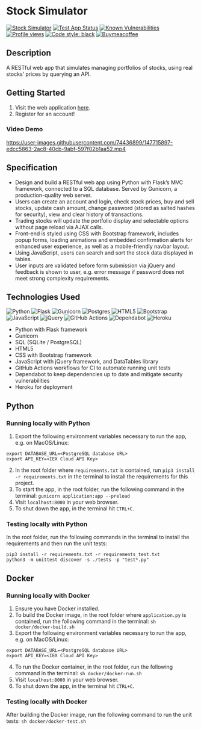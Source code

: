 # Stock Simulator

[![Stock Simulator](https://img.shields.io/website-up-down-green-red/https/danieltsiang.github.io.svg)](https://stock-simulator-dt.herokuapp.com/)
[![Test App Status](https://github.com/DanielTsiang/stock-simulator/actions/workflows/test-app.yml/badge.svg?&kill_cache=1)](https://github.com/DanielTsiang/stock-simulator/actions/workflows/test-app.yml)
[![Known Vulnerabilities](https://snyk.io/test/github/DanielTsiang/stock-simulator/badge.svg)](https://snyk.io/test/github/DanielTsiang/stock-simulator)
[![Profile views](https://gpvc.arturio.dev/stock-simulator)](https://gpvc.arturio.dev/stock-simulator)
[![Code style: black](https://img.shields.io/badge/code%20style-black-000000.svg)](https://github.com/psf/black)
[![Buymeacoffee](https://badgen.net/badge/icon/buymeacoffee?icon=buymeacoffee&label)](https://www.buymeacoffee.com/dantsiang8)

## Description
A RESTful web app that simulates managing portfolios of stocks, using real stocks’ prices by querying an API.

## Getting Started
1. Visit the web application [here](https://stock-simulator-dt.herokuapp.com/).
2. Register for an account!

### Video Demo
https://user-images.githubusercontent.com/74436899/147715897-edcc5863-2ac8-40cb-9abf-597f02b1aa52.mp4

## Specification
* Design and build a RESTful web app using Python with Flask’s MVC framework, connected to a SQL database. Served by Gunicorn, a production-quality web server.
* Users can create an account and login, check stock prices, buy and sell stocks, update cash amount, change password (stored as salted hashes for security), view and clear history of transactions.
* Trading stocks will update the portfolio display and selectable options without page reload via AJAX calls.
* Front-end is styled using CSS with Bootstrap framework, includes popup forms, loading animations and embedded confirmation alerts for enhanced user experience, as well as a mobile-friendly navbar layout.
* Using JavaScript, users can search and sort the stock data displayed in tables.
* User inputs are validated before form submission via jQuery and feedback is shown to user, e.g. error message if password does not meet strong complexity requirements.

## Technologies Used
![Python](https://img.shields.io/badge/python-3670A0?logo=python&logoColor=ffdd54)
![Flask](https://img.shields.io/badge/flask-%23000.svg?logo=flask&logoColor=white)
![Gunicorn](https://img.shields.io/badge/gunicorn-%298729.svg?logo=gunicorn&logoColor=white)
![Postgres](https://img.shields.io/badge/postgres-%23316192.svg?logo=postgresql&logoColor=white)
![HTML5](https://img.shields.io/badge/html5-%23E34F26.svg?logo=html5&logoColor=white)
![Bootstrap](https://img.shields.io/badge/bootstrap-%23563D7C.svg?logo=bootstrap&logoColor=white)
![JavaScript](https://img.shields.io/badge/javascript-%23323330.svg?logo=javascript&logoColor=%23F7DF1E)
![jQuery](https://img.shields.io/badge/jquery-%230769AD.svg?logo=jquery&logoColor=white)
![GitHub Actions](https://img.shields.io/badge/github%20actions-%232671E5.svg?logo=githubactions&logoColor=white)
![Dependabot](https://img.shields.io/badge/dependabot-025E8C?logo=dependabot&logoColor=white)
![Heroku](https://img.shields.io/badge/heroku-%23430098.svg?logo=heroku&logoColor=white)

* Python with Flask framework
* Gunicorn
* SQL (SQLite / PostgreSQL)
* HTML5
* CSS with Bootstrap framework
* JavaScript with jQuery framework, and DataTables library
* GitHub Actions workflows for CI to automate running unit tests
* Dependabot to keep dependencies up to date and mitigate security vulnerabilities
* Heroku for deployment

## Python
### Running locally with Python
1. Export the following environment variables necessary to run the app, e.g. on MacOS/Linux:
```
export DATABASE_URL=<PostgreSQL database URL>
export API_KEY=<IEX Cloud API Key>
```
2. In the root folder where `requirements.txt` is contained, run `pip3 install -r requirements.txt` in the terminal to install the requirements for this project.
3. To start the app, in the root folder, run the following command in the terminal:
`gunicorn application:app --preload`
4. Visit `localhost:8000` in your web browser.
5. To shut down the app, in the terminal hit `CTRL+C`.

### Testing locally with Python
In the root folder, run the following commands in the terminal to install the requirements and then run the unit tests:
```
pip3 install -r requirements.txt -r requirements_test.txt
python3 -m unittest discover -s ./tests -p "test*.py"
```

## Docker
### Running locally with Docker
1. Ensure you have Docker installed.
2. To build the Docker image, in the root folder where `application.py` is contained, run the following command in the terminal:
`sh docker/docker-build.sh`
3. Export the following environment variables necessary to run the app, e.g. on MacOS/Linux:
```
export DATABASE_URL=<PostgreSQL database URL>
export API_KEY=<IEX Cloud API Key>
```
4. To run the Docker container, in the root folder, run the following command in the terminal:
`sh docker/docker-run.sh`
5. Visit `localhost:8000` in your web browser.
6. To shut down the app, in the terminal hit `CTRL+C`.

### Testing locally with Docker
After building the Docker image, run the following command to run the unit tests:
`sh docker/docker-test.sh`